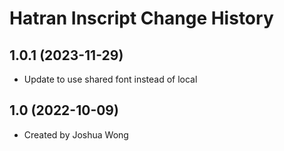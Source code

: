 Hatran Inscript Change History
====================

1.0.1 (2023-11-29)
----------------
* Update to use shared font instead of local

1.0 (2022-10-09)
----------------
* Created by Joshua Wong
